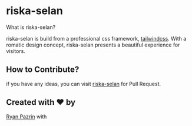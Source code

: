 # riska-selan

What is riska-selan? 

riska-selan is build from a professional css framework, [tailwindcss](https://tailwindcss.com/). With a romatic design concept, riska-selan presents a beautiful experience for visitors.

## How to Contribute?
if you have any ideas, you can visit [riska-selan](https://ryfazrin.github.io/riska-selan/) for Pull Request.

## Created with ❤ by
[Ryan Pazrin](https://ryfazrin.github.io/) with 